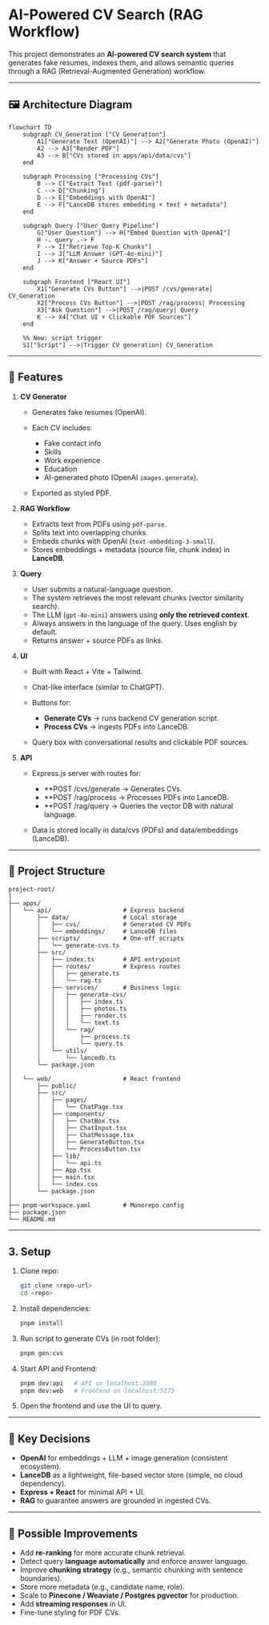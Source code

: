# AI-Powered CV Search (RAG Workflow)

This project demonstrates an **AI-powered CV search system** that generates fake resumes, indexes them, and allows semantic queries through a RAG (Retrieval-Augmented Generation) workflow.

---

## 🖼️ Architecture Diagram

```mermaid
flowchart TD
    subgraph CV_Generation ["CV Generation"]
        A1["Generate Text (OpenAI)"] --> A2["Generate Photo (OpenAI)"]
        A2 --> A3["Render PDF"]
        A3 --> B["CVs stored in apps/api/data/cvs"]
    end

    subgraph Processing ["Processing CVs"]
        B --> C["Extract Text (pdf-parse)"]
        C --> D["Chunking"]
        D --> E["Embeddings with OpenAI"]
        E --> F["LanceDB stores embedding + text + metadata"]
    end

    subgraph Query ["User Query Pipeline"]
        G["User Question"] --> H["Embed Question with OpenAI"]
        H -. query .-> F
        F --> I["Retrieve Top-K Chunks"]
        I --> J["LLM Answer (GPT-4o-mini)"]
        J --> K["Answer + Source PDFs"]
    end

    subgraph Frontend ["React UI"]
        X1["Generate CVs Button"] -->|POST /cvs/generate| CV_Generation
        X2["Process CVs Button"] -->|POST /rag/process| Processing
        X3["Ask Question"] -->|POST /rag/query| Query
        K --> X4["Chat UI + Clickable PDF Sources"]
    end

    %% New: script trigger
    S1["Script"] -->|Trigger CV generation| CV_Generation
```

---

## 🚀 Features

1. **CV Generator**

   * Generates fake resumes (OpenAI).
   * Each CV includes:

     * Fake contact info
     * Skills
     * Work experience
     * Education
     * AI-generated photo (OpenAI `images.generate`).
   * Exported as styled PDF.

2. **RAG Workflow**

   * Extracts text from PDFs using `pdf-parse`.
   * Splits text into overlapping chunks.
   * Embeds chunks with OpenAI (`text-embedding-3-small`).
   * Stores embeddings + metadata (source file, chunk index) in **LanceDB**.

3. **Query**

   * User submits a natural-language question.
   * The system retrieves the most relevant chunks (vector similarity search).
   * The LLM (`gpt-4o-mini`) answers using **only the retrieved context**.
   * Always answers in the language of the query. Uses english by default.
   * Returns answer + source PDFs as links.

4. **UI**

   * Built with React + Vite + Tailwind.
   * Chat-like interface (similar to ChatGPT).
   * Buttons for:

     * **Generate CVs** → runs backend CV generation script.
     * **Process CVs** → ingests PDFs into LanceDB.
   * Query box with conversational results and clickable PDF sources.

5. **API**

    * Express.js server with routes for:
        * **POST /cvs/generate → Generates CVs.
        * **POST /rag/process → Processes PDFs into LanceDB.
        * **POST /rag/query → Queries the vector DB with natural language.

    * Data is stored locally in data/cvs (PDFs) and data/embeddings (LanceDB).

---

## 📂 Project Structure

```
project-root/
│
├── apps/
│   └── api/                    # Express backend
│       ├── data/               # Local storage
│       │   ├── cvs/            # Generated CV PDFs
│       │   └── embeddings/     # LanceDB files
│       ├── scripts/            # One-off scripts
│       │   └── generate-cvs.ts
│       ├── src/
│       │   ├── index.ts        # API entrypoint
│       │   ├── routes/         # Express routes
│       │   │   ├── generate.ts
│       │   │   └── rag.ts
│       │   ├── services/       # Business logic
│       │   │   ├── generate-cvs/
│       │   │   │   ├── index.ts
│       │   │   │   ├── photos.ts
│       │   │   │   ├── render.ts
│       │   │   │   └── text.ts
│       │   │   └── rag/
│       │   │       ├── process.ts
│       │   │       └── query.ts
│       │   └── utils/
│       │       └── lancedb.ts
│       └── package.json
│
│   └── web/                    # React frontend
│       ├── public/
│       ├── src/
│       │   ├── pages/
│       │   │   └── ChatPage.tsx
│       │   ├── components/
│       │   │   ├── ChatBox.tsx
│       │   │   ├── ChatInput.tsx
│       │   │   ├── ChatMessage.tsx
│       │   │   ├── GenerateButton.tsx
│       │   │   └── ProcessButton.tsx
│       │   ├── lib/
│       │   │   └── api.ts
│       │   ├── App.tsx
│       │   ├── main.tsx
│       │   └── index.css
│       └── package.json
│
├── pnpm-workspace.yaml         # Monorepo config
├── package.json
└── README.md
```

---

## 3. Setup

1. Clone repo:

   ```bash
   git clone <repo-url>
   cd <repo>
   ```

2. Install dependencies:

   ```bash
   pnpm install
   ```

3. Run script to generate CVs (in root folder):

   ```bash
   pnpm gen:cvs
   ```

4. Start API and Frontend:

   ```bash
   pnpm dev:api   # API on localhost:3000
   pnpm dev:web   # Frontend on localhost:5173
   ```

5. Open the frontend and use the UI to query.

---

## 🔑 Key Decisions

* **OpenAI** for embeddings + LLM + image generation (consistent ecosystem).
* **LanceDB** as a lightweight, file-based vector store (simple, no cloud dependency).
* **Express + React** for minimal API + UI.
* **RAG** to guarantee answers are grounded in ingested CVs.

---

## 🚀 Possible Improvements

* Add **re-ranking** for more accurate chunk retrieval.
* Detect query **language automatically** and enforce answer language.
* Improve **chunking strategy** (e.g., semantic chunking with sentence boundaries).
* Store more metadata (e.g., candidate name, role).
* Scale to **Pinecone / Weaviate / Postgres pgvector** for production.
* Add **streaming responses** in UI.
* Fine-tune styling for PDF CVs.

